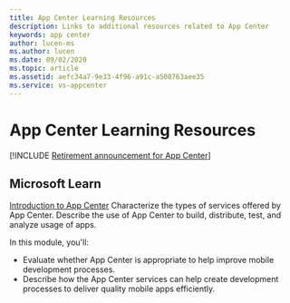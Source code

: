```yaml
---
title: App Center Learning Resources
description: Links to additional resources related to App Center
keywords: app center
author: lucen-ms
ms.author: lucen
ms.date: 09/02/2020
ms.topic: article
ms.assetid: aefc34a7-9e33-4f96-a91c-a508763aee35
ms.service: vs-appcenter
---
```


# App Center Learning Resources

[!INCLUDE [Retirement announcement for App Center](~/includes/retirement.md)]

## Microsoft Learn
[Introduction to App Center](/training/modules/intro-to-app-center/)
Characterize the types of services offered by App Center. Describe the use of App Center to build, distribute, test, and analyze usage of apps.

In this module, you'll:
- Evaluate whether App Center is appropriate to help improve mobile development processes.
- Describe how the App Center services can help create development processes to deliver quality mobile apps efficiently.
